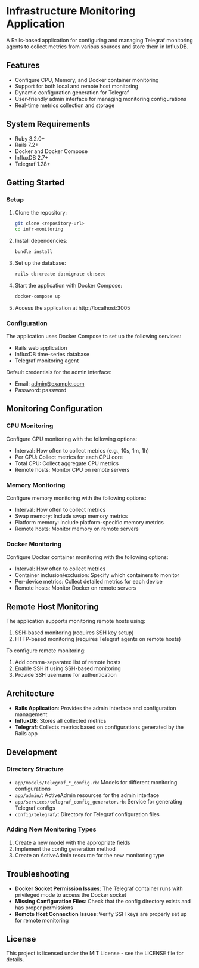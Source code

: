 # Infrastructure Monitoring Application

A Rails-based application for configuring and managing Telegraf monitoring agents to collect metrics from various sources and store them in InfluxDB.

## Features

- Configure CPU, Memory, and Docker container monitoring
- Support for both local and remote host monitoring
- Dynamic configuration generation for Telegraf
- User-friendly admin interface for managing monitoring configurations
- Real-time metrics collection and storage

## System Requirements

- Ruby 3.2.0+
- Rails 7.2+
- Docker and Docker Compose
- InfluxDB 2.7+
- Telegraf 1.28+

## Getting Started

### Setup

1. Clone the repository:
   ```bash
   git clone <repository-url>
   cd infr-monitoring
   ```

2. Install dependencies:
   ```bash
   bundle install
   ```

3. Set up the database:
   ```bash
   rails db:create db:migrate db:seed
   ```

4. Start the application with Docker Compose:
   ```bash
   docker-compose up
   ```

5. Access the application at http://localhost:3005

### Configuration

The application uses Docker Compose to set up the following services:
- Rails web application
- InfluxDB time-series database
- Telegraf monitoring agent

Default credentials for the admin interface:
- Email: admin@example.com
- Password: password

## Monitoring Configuration

### CPU Monitoring

Configure CPU monitoring with the following options:
- Interval: How often to collect metrics (e.g., 10s, 1m, 1h)
- Per CPU: Collect metrics for each CPU core
- Total CPU: Collect aggregate CPU metrics
- Remote hosts: Monitor CPU on remote servers

### Memory Monitoring

Configure memory monitoring with the following options:
- Interval: How often to collect metrics
- Swap memory: Include swap memory metrics
- Platform memory: Include platform-specific memory metrics
- Remote hosts: Monitor memory on remote servers

### Docker Monitoring

Configure Docker container monitoring with the following options:
- Interval: How often to collect metrics
- Container inclusion/exclusion: Specify which containers to monitor
- Per-device metrics: Collect detailed metrics for each device
- Remote hosts: Monitor Docker on remote servers

## Remote Host Monitoring

The application supports monitoring remote hosts using:
1. SSH-based monitoring (requires SSH key setup)
2. HTTP-based monitoring (requires Telegraf agents on remote hosts)

To configure remote monitoring:
1. Add comma-separated list of remote hosts
2. Enable SSH if using SSH-based monitoring
3. Provide SSH username for authentication

## Architecture

- **Rails Application**: Provides the admin interface and configuration management
- **InfluxDB**: Stores all collected metrics
- **Telegraf**: Collects metrics based on configurations generated by the Rails app

## Development

### Directory Structure

- `app/models/telegraf_*_config.rb`: Models for different monitoring configurations
- `app/admin/`: ActiveAdmin resources for the admin interface
- `app/services/telegraf_config_generator.rb`: Service for generating Telegraf configs
- `config/telegraf/`: Directory for Telegraf configuration files

### Adding New Monitoring Types

1. Create a new model with the appropriate fields
2. Implement the config generation method
3. Create an ActiveAdmin resource for the new monitoring type

## Troubleshooting

- **Docker Socket Permission Issues**: The Telegraf container runs with privileged mode to access the Docker socket
- **Missing Configuration Files**: Check that the config directory exists and has proper permissions
- **Remote Host Connection Issues**: Verify SSH keys are properly set up for remote monitoring

## License

This project is licensed under the MIT License - see the LICENSE file for details.
